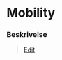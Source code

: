 # Mobility

### Beskrivelse

> [Edit](https://github.com/FMDatahub/Portal/blob/main/docs/Moduler/Mobility/index.md)
